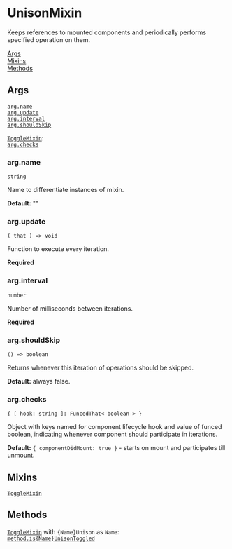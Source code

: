 # UnisonMixin

Keeps references to mounted components and periodically performs specified operation on them.  

[Args](#args)  
[Mixins](#mixins)  
[Methods](#methods)  


## Args

[`arg.name`](#argname)  
[`arg.update`](#argupdate)  
[`arg.interval`](#arginterval)  
[`arg.shouldSkip`](#argshouldskip)  

[`ToggleMixin`](../mixin.meta.Toggle/README.md#args):  
[`arg.checks`](#argchecks)  


### arg.name

`string`

Name to differentiate instances of mixin.  

**Default:** ""  


### arg.update

`( that ) => void`

Function to execute every iteration.  

**Required**  


### arg.interval

`number`

Number of milliseconds between iterations.  

**Required**  


### arg.shouldSkip

`() => boolean`

Returns whenever this iteration of operations should be skipped.

**Default:** always false.  


### arg.checks

`{ [ hook: string ]: FuncedThat< boolean > }`

Object with keys named for component lifecycle hook and value of funced boolean, indicating whenever component should participate in iterations.  

**Default:** `{ componentDidMount: true }` - starts on mount and participates till unmount. 


## Mixins

[`ToggleMixin`](../mixin.meta.Toggle/README.md)  


## Methods

[`ToggleMixin`](../mixin.meta.Toggle/README.md#methods) with `{Name}Unison` as `Name`:  
[`method.is{Name}UnisonToggled`](../mixin.meta.Toggle/README.md#methodisnametoggled)  
